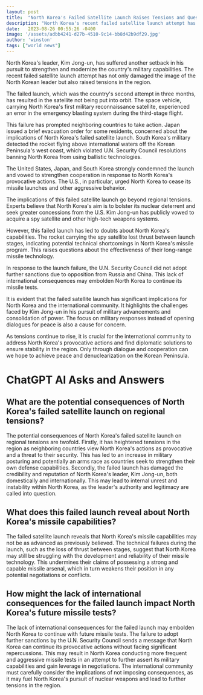 ```yaml
---
layout: post
title:  "North Korea's Failed Satellite Launch Raises Tensions and Questions"
description: "North Korea's recent failed satellite launch attempt has not only damaged the image of the country's leader, Kim Jong-un, but has also raised tensions in the region. The implications of this failure go beyond regional tensions and showcase the challenges faced by North Korea in its pursuit of military advancements and consolidation of power."
date:   2023-08-26 00:55:26 -0400
image: '/assets/adbb4241-d27b-4510-9c14-bb8d42b9df29.jpg'
author: 'winston'
tags: ["world news"]
---
```


North Korea's leader, Kim Jong-un, has suffered another setback in his pursuit to strengthen and modernize the country's military capabilities. The recent failed satellite launch attempt has not only damaged the image of the North Korean leader but also raised tensions in the region.

The failed launch, which was the country's second attempt in three months, has resulted in the satellite not being put into orbit. The space vehicle, carrying North Korea's first military reconnaissance satellite, experienced an error in the emergency blasting system during the third-stage flight.

This failure has prompted neighboring countries to take action. Japan issued a brief evacuation order for some residents, concerned about the implications of North Korea's failed satellite launch. South Korea's military detected the rocket flying above international waters off the Korean Peninsula's west coast, which violated U.N. Security Council resolutions banning North Korea from using ballistic technologies.

The United States, Japan, and South Korea strongly condemned the launch and vowed to strengthen cooperation in response to North Korea's provocative actions. The U.S., in particular, urged North Korea to cease its missile launches and other aggressive behavior.

The implications of this failed satellite launch go beyond regional tensions. Experts believe that North Korea's aim is to bolster its nuclear deterrent and seek greater concessions from the U.S. Kim Jong-un has publicly vowed to acquire a spy satellite and other high-tech weapons systems.

However, this failed launch has led to doubts about North Korea's capabilities. The rocket carrying the spy satellite lost thrust between launch stages, indicating potential technical shortcomings in North Korea's missile program. This raises questions about the effectiveness of their long-range missile technology.

In response to the launch failure, the U.N. Security Council did not adopt further sanctions due to opposition from Russia and China. This lack of international consequences may embolden North Korea to continue its missile tests.

It is evident that the failed satellite launch has significant implications for North Korea and the international community. It highlights the challenges faced by Kim Jong-un in his pursuit of military advancements and consolidation of power. The focus on military responses instead of opening dialogues for peace is also a cause for concern.

As tensions continue to rise, it is crucial for the international community to address North Korea's provocative actions and find diplomatic solutions to ensure stability in the region. Only through dialogue and cooperation can we hope to achieve peace and denuclearization on the Korean Peninsula.


# ChatGPT AI Asks and Answers
## What are the potential consequences of North Korea's failed satellite launch on regional tensions?
The potential consequences of North Korea's failed satellite launch on regional tensions are twofold. Firstly, it has heightened tensions in the region as neighboring countries view North Korea's actions as provocative and a threat to their security. This has led to an increase in military posturing and potentially an arms race as countries seek to strengthen their own defense capabilities. Secondly, the failed launch has damaged the credibility and reputation of North Korea's leader, Kim Jong-un, both domestically and internationally. This may lead to internal unrest and instability within North Korea, as the leader's authority and legitimacy are called into question.

## What does this failed launch reveal about North Korea's missile capabilities?
The failed satellite launch reveals that North Korea's missile capabilities may not be as advanced as previously believed. The technical failures during the launch, such as the loss of thrust between stages, suggest that North Korea may still be struggling with the development and reliability of their missile technology. This undermines their claims of possessing a strong and capable missile arsenal, which in turn weakens their position in any potential negotiations or conflicts.

## How might the lack of international consequences for the failed launch impact North Korea's future missile tests?
The lack of international consequences for the failed launch may embolden North Korea to continue with future missile tests. The failure to adopt further sanctions by the U.N. Security Council sends a message that North Korea can continue its provocative actions without facing significant repercussions. This may result in North Korea conducting more frequent and aggressive missile tests in an attempt to further assert its military capabilities and gain leverage in negotiations. The international community must carefully consider the implications of not imposing consequences, as it may fuel North Korea's pursuit of nuclear weapons and lead to further tensions in the region.

